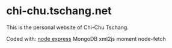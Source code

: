 # chi-chu.tschang.net
This is the personal website of Chi-Chu Tschang.

Coded with:
	<a href="https://expressjs.com/">node express</a>
	MongoDB
	xml2js
	moment
	node-fetch
